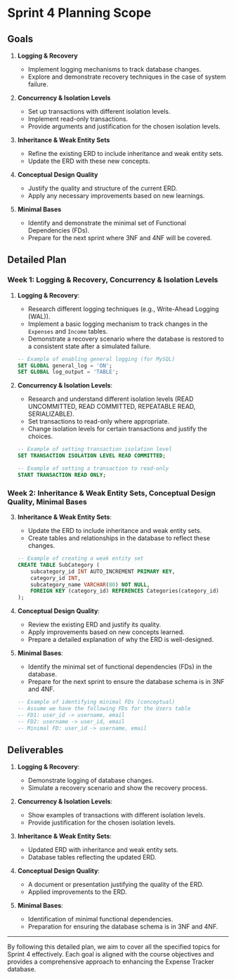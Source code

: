 # Sprint 4 Planning Scope

## Goals

1. **Logging & Recovery**
    - Implement logging mechanisms to track database changes.
    - Explore and demonstrate recovery techniques in the case of system failure.

2. **Concurrency & Isolation Levels**
    - Set up transactions with different isolation levels.
    - Implement read-only transactions.
    - Provide arguments and justification for the chosen isolation levels.

3. **Inheritance & Weak Entity Sets**
    - Refine the existing ERD to include inheritance and weak entity sets.
    - Update the ERD with these new concepts.

4. **Conceptual Design Quality**
    - Justify the quality and structure of the current ERD.
    - Apply any necessary improvements based on new learnings.

5. **Minimal Bases**
    - Identify and demonstrate the minimal set of Functional Dependencies (FDs).
    - Prepare for the next sprint where 3NF and 4NF will be covered.

## Detailed Plan

### Week 1: Logging & Recovery, Concurrency & Isolation Levels

1. **Logging & Recovery**:
    - Research different logging techniques (e.g., Write-Ahead Logging (WAL)).
    - Implement a basic logging mechanism to track changes in the `Expenses` and `Income` tables.
    - Demonstrate a recovery scenario where the database is restored to a consistent state after a simulated failure.

    ```sql
    -- Example of enabling general logging (for MySQL)
    SET GLOBAL general_log = 'ON';
    SET GLOBAL log_output = 'TABLE';
    ```

2. **Concurrency & Isolation Levels**:
    - Research and understand different isolation levels (READ UNCOMMITTED, READ COMMITTED, REPEATABLE READ, SERIALIZABLE).
    - Set transactions to read-only where appropriate.
    - Change isolation levels for certain transactions and justify the choices.

    ```sql
    -- Example of setting transaction isolation level
    SET TRANSACTION ISOLATION LEVEL READ COMMITTED;

    -- Example of setting a transaction to read-only
    START TRANSACTION READ ONLY;
    ```

### Week 2: Inheritance & Weak Entity Sets, Conceptual Design Quality, Minimal Bases

3. **Inheritance & Weak Entity Sets**:
    - Update the ERD to include inheritance and weak entity sets.
    - Create tables and relationships in the database to reflect these changes.

    ```sql
    -- Example of creating a weak entity set
    CREATE TABLE SubCategory (
        subcategory_id INT AUTO_INCREMENT PRIMARY KEY,
        category_id INT,
        subcategory_name VARCHAR(80) NOT NULL,
        FOREIGN KEY (category_id) REFERENCES Categories(category_id)
    );
    ```

4. **Conceptual Design Quality**:
    - Review the existing ERD and justify its quality.
    - Apply improvements based on new concepts learned.
    - Prepare a detailed explanation of why the ERD is well-designed.

5. **Minimal Bases**:
    - Identify the minimal set of functional dependencies (FDs) in the database.
    - Prepare for the next sprint to ensure the database schema is in 3NF and 4NF.

    ```sql
    -- Example of identifying minimal FDs (conceptual)
    -- Assume we have the following FDs for the Users table
    -- FD1: user_id -> username, email
    -- FD2: username -> user_id, email
    -- Minimal FD: user_id -> username, email
    ```

## Deliverables

1. **Logging & Recovery**:
    - Demonstrate logging of database changes.
    - Simulate a recovery scenario and show the recovery process.

2. **Concurrency & Isolation Levels**:
    - Show examples of transactions with different isolation levels.
    - Provide justification for the chosen isolation levels.

3. **Inheritance & Weak Entity Sets**:
    - Updated ERD with inheritance and weak entity sets.
    - Database tables reflecting the updated ERD.

4. **Conceptual Design Quality**:
    - A document or presentation justifying the quality of the ERD.
    - Applied improvements to the ERD.

5. **Minimal Bases**:
    - Identification of minimal functional dependencies.
    - Preparation for ensuring the database schema is in 3NF and 4NF.

---

By following this detailed plan, we aim to cover all the specified topics for Sprint 4 effectively. Each goal is aligned with the course objectives and provides a comprehensive approach to enhancing the Expense Tracker database.
